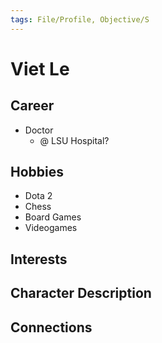 ```yaml
---
tags: File/Profile, Objective/S
---
```


# Viet Le

## Career
- Doctor
	- @ LSU Hospital?

## Hobbies
- Dota 2
- Chess
- Board Games
- Videogames

## Interests


## Character Description


## Connections




